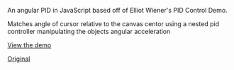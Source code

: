 An angular PID in JavaScript based off of Elliot Wiener's PID Control Demo.

Matches angle of cursor relative to the canvas centor using a nested pid controller manipulating the objects angular acceleration

[View the demo](https://aterrellparker.github.io/pidDemo/)

[Original](https://eliottwiener.github.io/pidcontroldemo/)
